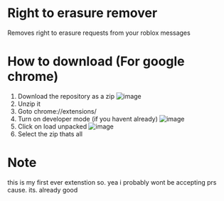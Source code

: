 # Right to erasure remover
Removes right to erasure requests from your roblox messages

# How to download (For google chrome)
1. Download the repository as a zip
![image](https://user-images.githubusercontent.com/102873508/206697922-5c4d2c9d-4701-41cf-bcdf-6a55891a1bb4.png)
2. Unzip it
3. Goto chrome://extensions/
4. Turn on developer mode (if you havent already)
![image](https://user-images.githubusercontent.com/102873508/206697633-7cfb4dca-e434-4f4d-bece-d4be24280a44.png)
5. Click on load unpacked
![image](https://user-images.githubusercontent.com/102873508/206698036-4def068f-64da-43a7-af99-726d4540d43f.png)
6. Select the zip
thats all

# Note
this is my first ever extenstion so. yea
i probably wont be accepting prs cause. its. already good
